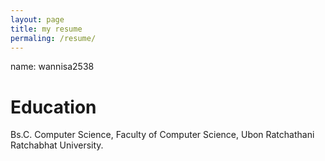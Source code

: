 ```yaml
---
layout: page
title: my resume
permaling: /resume/
---
```


name: wannisa2538

# Education
Bs.C. Computer Science, Faculty of Computer Science, Ubon Ratchathani Ratchabhat University.

